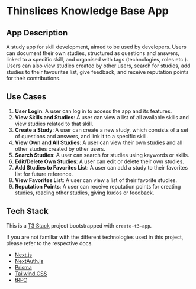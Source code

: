 # Thinslices Knowledge Base App

## App Description
A study app for skill development, aimed to be used by developers. Users can document their own studies, structured as questions and answers, linked to a specific skill, and organised with tags (technologies, roles etc.). Users can also view studies created by other users, search for studies, add studies to their favourites list, give feedback, and receive reputation points for their contributions.

## Use Cases
1. **User Login**: A user can log in to access the app and its features.
2. **View Skills and Studies**: A user can view a list of all available skills and view studies related to that skill.
3. **Create a Study**: A user can create a new study, which consists of a set of questions and answers, and link it to a specific skill.
4. **View Own and All Studies**: A user can view their own studies and all other studies created by other users.
5. **Search Studies**: A user can search for studies using keywords or skills.
6. **Edit/Delete Own Studies**: A user can edit or delete their own studies.
7. **Add Studies to Favorites List**: A user can add a study to their favorites list for future reference.
8. **View Favorites List**: A user can view a list of their favorite studies.
9. **Reputation Points**: A user can receive reputation points for creating studies, reading other studies, giving kudos or feedback.

## Tech Stack

This is a [T3 Stack](https://create.t3.gg/) project bootstrapped with `create-t3-app`.

If you are not familiar with the different technologies used in this project, please refer to the respective docs.

- [Next.js](https://nextjs.org)
- [NextAuth.js](https://next-auth.js.org)
- [Prisma](https://prisma.io)
- [Tailwind CSS](https://tailwindcss.com)
- [tRPC](https://trpc.io)
